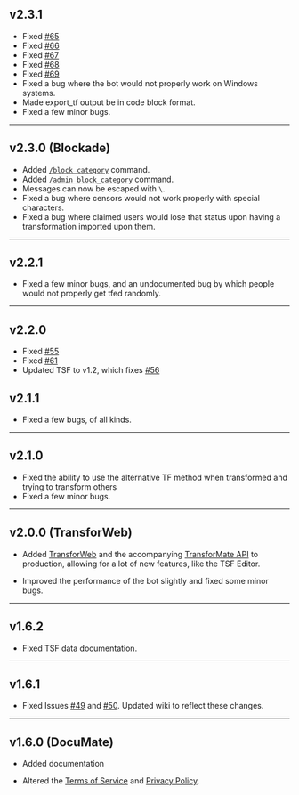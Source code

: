 ## v2.3.1
- Fixed [#65](https://github.com/dorythecat/TransforMate/issues/65)
- Fixed [#66](https://github.com/dorythecat/TransforMate/issues/66)
- Fixed [#67](https://github.com/dorythecat/TransforMate/issues/67)
- Fixed [#68](https://github.com/dorythecat/TransforMate/issues/68)
- Fixed [#69](https://github.com/dorythecat/TransforMate/issues/69)
- Fixed a bug where the bot would not properly work on Windows systems.
- Made export_tf output be in code block format.
- Fixed a few minor bugs.

---

## v2.3.0 (Blockade)
- Added [`/block category`](commands/block/category.md) command.
- Added [`/admin block_category`](commands/admin/block_category.md) command.
- Messages can now be escaped with `\`.
- Fixed a bug where censors would not work properly with special characters.
- Fixed a bug where claimed users would lose that status upon having a transformation
  imported upon them.

---

## v2.2.1
- Fixed a few minor bugs, and an undocumented bug by which people
  would not properly get tfed randomly.

---

## v2.2.0
- Fixed [#55](https://github.com/dorythecat/TransforMate/issues/55)
- Fixed [#61](https://github.com/dorythecat/TransforMate/issues/61)
- Updated TSF to v1.2, which fixes [#56](https://github.com/dorythecat/TransforMate/issues/56)

## v2.1.1
- Fixed a few bugs, of all kinds.

---

## v2.1.0
- Fixed the ability to use the alternative TF method when transformed and
  trying to transform others
- Fixed a few minor bugs.

---

## v2.0.0 (TransforWeb)
- Added [TransforWeb](http://www.transformate.live/) and the accompanying
  [TransforMate API](http://api.transformate.live/) to production, allowing
  for a lot of new features, like the TSF Editor.

- Improved the performance of the bot slightly and fixed some minor bugs.

---

## v1.6.2
- Fixed TSF data documentation.

---

## v1.6.1
- Fixed Issues [#49](https://github.com/dorythecat/TransforMate/issues/49) and
  [#50](https://github.com/dorythecat/TransforMate/issues/50). Updated wiki to
  reflect these changes.

---

## v1.6.0 (DocuMate)
- Added documentation

- Altered the [Terms of Service](legal/tos.md) and
  [Privacy Policy](legal/privacy_policy.md).